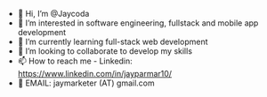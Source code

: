 - 👋 Hi, I’m @Jaycoda
- 👀 I’m interested in software engineering, fullstack and mobile app development
- 🌱 I’m currently learning full-stack web development
- 💞️ I’m looking to collaborate to develop my skills
- 📫 How to reach me - Linkedin: https://www.linkedin.com/in/jayparmar10/
- 📨 EMAIL: jaymarketer (AT) gmail.com

<!---
Jaycoda/Jaycoda is a ✨ special ✨ repository because its `README.md` (this file) appears on your GitHub profile.
You can click the Preview link to take a look at your changes.
--->
